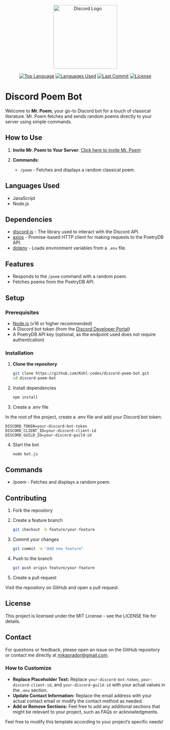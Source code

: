 <p align="center"><a href="https://discord.com" target="_blank"><img src="https://www.svgrepo.com/show/353655/discord-icon.svg" width="200" alt="Discord Logo"></a></p>

<p align="center">
<a href="https://img.shields.io/github/languages/top/Kohl-codes/discord-poem-bot"><img src="https://img.shields.io/github/languages/top/Kohl-codes/discord-poem-bot" alt="Top Language"></a>
<a href="https://img.shields.io/github/languages/count/Kohl-codes/discord-poem-bot"><img src="https://img.shields.io/github/languages/count/Kohl-codes/discord-poem-bot" alt="Languages Used"></a>
<a href="https://img.shields.io/github/last-commit/Kohl-codes/discord-poem-bot"><img src="https://img.shields.io/github/last-commit/Kohl-codes/discord-poem-bot" alt="Last Commit"></a>
<a href="https://img.shields.io/github/license/Kohl-codes/discord-poem-bot"><img src="https://img.shields.io/github/license/Kohl-codes/discord-poem-bot" alt="License"></a>
</p>

# **Discord Poem Bot**

Welcome to **Mr. Poem**, your go-to Discord bot for a touch of classical literature. Mr. Poem fetches and sends random poems directly to your server using simple commands.

## **How to Use**

1. **Invite Mr. Poem to Your Server**:
   [Click here to invite Mr. Poem](https://discord.com/oauth2/authorize?client_id=1271447378809061408&permissions=277025462272&integration_type=0&scope=applications.commands+bot)

2. **Commands**:
   - `/poem` - Fetches and displays a random classical poem.

## Languages Used

- JavaScript
- Node.js

## Dependencies

- [discord.js](https://discord.js.org/) - The library used to interact with the Discord API.
- [axios](https://axios-http.com/) - Promise-based HTTP client for making requests to the PoetryDB API.
- [dotenv](https://www.npmjs.com/package/dotenv) - Loads environment variables from a `.env` file.

## Features

- Responds to the `/poem` command with a random poem.
- Fetches poems from the PoetryDB API.

## Setup

### Prerequisites

- [Node.js](https://nodejs.org/) (v16 or higher recommended)
- A Discord bot token (from the [Discord Developer Portal](https://discord.com/developers/applications))
- A PoetryDB API key (optional, as the endpoint used does not require authentication)

### Installation

1. **Clone the repository**

    ```bash
    git clone https://github.com/Kohl-codes/discord-poem-bot.git
    cd discord-poem-bot
    ```


2. Install dependencies

    ```bash
    npm install
    ```

3. Create a .env file

In the root of the project, create a .env file and add your Discord bot token:

    DISCORD_TOKEN=your-discord-bot-token
    DISCORD_CLIENT_ID=your-discord-client-id
    DISCORD_GUILD_ID=your-discord-guild-id


4. Start the bot

    ```bash
    node bot.js
    ```

## Commands

- /poem - Fetches and displays a random poem.

## Contributing

1. Fork the repository

2. Create a feature branch

    ```bash
    git checkout -b feature/your-feature
    ```

3. Commit your changes

    ```bash
    git commit -m "Add new feature"
    ```

4. Push to the branch

    ```bash
    git push origin feature/your-feature
    ```

5. Create a pull request

Visit the repository on GitHub and open a pull request.

## License
This project is licensed under the MIT License - see the LICENSE file for details.

## Contact
For questions or feedback, please open an issue on the GitHub repository or contact me directly at mikaorador@gmail.com.

### How to Customize

- **Replace Placeholder Text:** Replace `your-discord-bot-token`, `your-discord-client-id`, and `your-discord-guild-id` with your actual values in the `.env` section.
- **Update Contact Information:** Replace the email address with your actual contact email or modify the contact method as needed.
- **Add or Remove Sections:** Feel free to add any additional sections that might be relevant to your project, such as FAQs or acknowledgments.

Feel free to modify this template according to your project’s specific needs!
